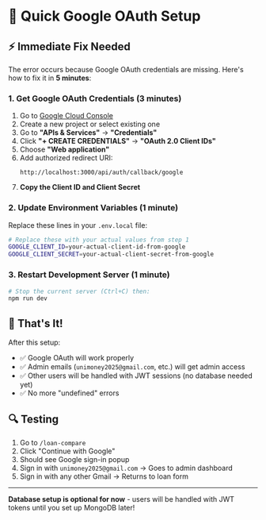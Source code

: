 # 🚀 Quick Google OAuth Setup

## ⚡ **Immediate Fix Needed**

The error occurs because Google OAuth credentials are missing. Here's how to fix it in **5 minutes**:

### 1. **Get Google OAuth Credentials** (3 minutes)

1. Go to [Google Cloud Console](https://console.cloud.google.com/)
2. Create a new project or select existing one
3. Go to **"APIs & Services"** → **"Credentials"**
4. Click **"+ CREATE CREDENTIALS"** → **"OAuth 2.0 Client IDs"**
5. Choose **"Web application"**
6. Add authorized redirect URI:
   ```
   http://localhost:3000/api/auth/callback/google
   ```
7. **Copy the Client ID and Client Secret**

### 2. **Update Environment Variables** (1 minute)

Replace these lines in your `.env.local` file:
```bash
# Replace these with your actual values from step 1
GOOGLE_CLIENT_ID=your-actual-client-id-from-google
GOOGLE_CLIENT_SECRET=your-actual-client-secret-from-google
```

### 3. **Restart Development Server** (1 minute)

```bash
# Stop the current server (Ctrl+C) then:
npm run dev
```

## 🎯 **That's It!**

After this setup:
- ✅ Google OAuth will work properly
- ✅ Admin emails (`unimoney2025@gmail.com`, etc.) will get admin access
- ✅ Other users will be handled with JWT sessions (no database needed yet)
- ✅ No more "undefined" errors

## 🔍 **Testing**

1. Go to `/loan-compare`
2. Click "Continue with Google"
3. Should see Google sign-in popup
4. Sign in with `unimoney2025@gmail.com` → Goes to admin dashboard
5. Sign in with any other Gmail → Returns to loan form

---

**Database setup is optional for now** - users will be handled with JWT tokens until you set up MongoDB later!